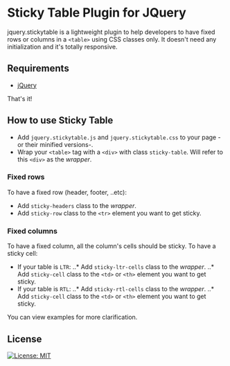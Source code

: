 # Sticky Table Plugin for JQuery
jquery.stickytable is a lightweight plugin to help developers to have fixed rows or columns in a `<table>` using CSS classes only.
It doesn't need any initialization and it's totally responsive.

## Requirements
- [jQuery](http://jquery.com/)

That's it!

## How to use Sticky Table
- Add `jquery.stickytable.js` and `jquery.stickytable.css` to your page -or their minified versions-.
- Wrap your `<table>` tag with a `<div>` with class `sticky-table`. Will refer to this `<div>` as the *wrapper*.

### Fixed rows
To have a fixed row (header, footer, ..etc):
- Add `sticky-headers` class to the *wrapper*.
- Add `sticky-row` class to the `<tr>` element you want to get sticky.

### Fixed columns
To have a fixed column, all the column's cells should be sticky. To have a sticky cell:
- If your table is `LTR`:
..* Add `sticky-ltr-cells` class to the *wrapper*.
..* Add `sticky-cell` class to the `<td>` or `<th>` element you want to get sticky.
- If your table is `RTL`:
..* Add `sticky-rtl-cells` class to the *wrapper*.
..* Add `sticky-cell` class to the `<td>` or `<th>` element you want to get sticky.

You can view examples for more clarification.

## License
[![License: MIT](https://img.shields.io/badge/License-MIT-yellow.svg)](https://opensource.org/licenses/MIT)
